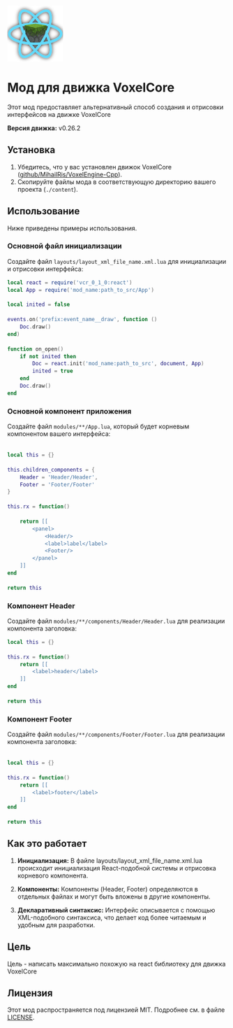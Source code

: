 <img src="icon.png">

# Мод для движка VoxelCore

Этот мод предоставляет альтернативный способ создания и отрисовки интерфейсов на движке VoxelCore

**Версия движка:** v0.26.2

## Установка

1. Убедитесь, что у вас установлен движок VoxelCore ([github/MihailRis/VoxelEngine-Cpp](https://github.com/MihailRis/VoxelEngine-Cpp)).
2. Скопируйте файлы мода в соответствующую директорию вашего проекта (`./content`).

## Использование

Ниже приведены примеры использования.

### Основной файл инициализации

Создайте файл `layouts/layout_xml_file_name.xml.lua` для инициализации и отрисовки интерфейса:
```lua
local react = require('vcr_0_1_0:react')
local App = require('mod_name:path_to_src/App')

local inited = false

events.on('prefix:event_name__draw', function ()
    Doc.draw()
end)

function on_open()
    if not inited then
        Doc = react.init('mod_name:path_to_src', document, App)
        inited = true
    end
    Doc.draw()
end
```

### Основной компонент приложения

Создайте файл `modules/**/App.lua`, который будет корневым компонентом вашего интерфейса:
```lua

local this = {}

this.children_components = {
    Header = 'Header/Header',
    Footer = 'Footer/Footer'
}

this.rx = function()

    return [[
        <panel>
            <Header/>
            <label>label</label>
            <Footer/>
        </panel>
    ]]
end

return this

```

### Компонент Header
Создайте файл `modules/**/components/Header/Header.lua` для реализации компонента заголовка:
```lua
local this = {}

this.rx = function()
    return [[
        <label>header</label> 
    ]]
end

return this


```
### Компонент Footer
Создайте файл `modules/**/components/Footer/Footer.lua` для реализации компонента заголовка:
```lua

local this = {}

this.rx = function()
    return [[
        <label>footer</label> 
    ]]
end

return this
```

## Как это работает

1. <b>Инициализация:</b> В файле layouts/layout_xml_file_name.xml.lua происходит инициализация React-подобной системы и отрисовка корневого компонента.

2. <b>Компоненты:</b> Компоненты (Header, Footer) определяются в отдельных файлах и могут быть вложены в другие компоненты.

3. <b>Декларативный синтаксис:</b> Интерфейс описывается с помощью XML-подобного синтаксиса, что делает код более читаемым и удобным для разработки.

## Цель

Цель - написать максимально похожую на react библиотеку для движка VoxelCore

## Лицензия
Этот мод распространяется под лицензией MIT. Подробнее см. в файле [LICENSE](LICENSE).
